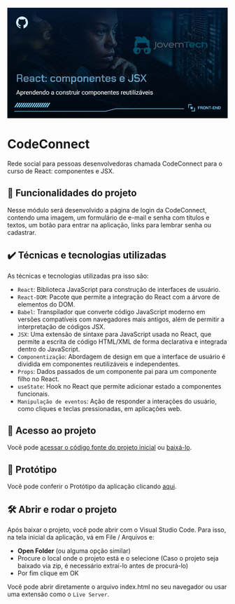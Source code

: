 
![Capa do repositório do curso, contendo no canto superior esquerdo o símbolo do github com o texto /alura-cursos, e no direito o logo da alura. Abaixo possuímos o título React: componentes e JSX com o subtítulo aprendendo a construir componentes reutilizáveis. Por fim, no canto inferior direito, há o logo da escola de front-end.](img/n21Gypa.png)

# CodeConnect

Rede social para pessoas desenvolvedoras chamada CodeConnect para o curso de React: componentes e JSX.

## 🔨 Funcionalidades do projeto

Nesse módulo será desenvolvido a página de login da CodeConnect, contendo uma imagem, um formulário de e-mail e senha com títulos e textos, um botão para entrar na aplicação, links para lembrar senha ou cadastrar.

## ✔️ Técnicas e tecnologias utilizadas

As técnicas e tecnologias utilizadas pra isso são:

- `React`: Biblioteca JavaScript para construção de interfaces de usuário.
- `React-DOM`: Pacote que permite a integração do React com a árvore de elementos do DOM.
- `Babel`: Transpilador que converte código JavaScript moderno em versões compatíveis com navegadores mais antigos, além de permitir a interpretação de códigos JSX.
- `JSX`: Uma extensão de sintaxe para JavaScript usada no React, que permite a escrita de código HTML/XML de forma declarativa e integrada dentro do JavaScript.
- `Componentização`: Abordagem de design em que a interface de usuário é dividida em componentes reutilizáveis e independentes.
- `Props`: Dados passados de um componente pai para um componente filho no React.
- `useState`: Hook no React que permite adicionar estado a componentes funcionais.
- `Manipulação de eventos`: Ação de responder a interações do usuário, como cliques e teclas pressionadas, em aplicações web.

## 📁 Acesso ao projeto

Você pode [acessar o código fonte do projeto inicial](https://github.com/ClaudenyAvelino/JOVEM-TECH-TC-REACT-JS) ou [baixá-lo](https://github.com/ClaudenyAvelino/JOVEM-TECH-TC-REACT-JS/archive/refs/heads/main.zip).

## 🎨 Protótipo

Você pode conferir o Protótipo da aplicação clicando [aqui](img/React_%20construíndo%20componentes%20com%20JSX%20_%20CodeConnect.pdf).

## 🛠️ Abrir e rodar o projeto

Após baixar o projeto, você pode abrir com o Visual Studio Code. Para isso, na tela inicial da aplicação, vá em File / Arquivos e:

- **Open Folder** (ou alguma opção similar)
- Procure o local onde o projeto está e o selecione (Caso o projeto seja baixado via zip, é necessário extraí-lo antes de procurá-lo)
- Por fim clique em OK

Você pode abrir diretamente o arquivo index.html no seu navegador ou usar uma extensão como o ``Live Server``.
